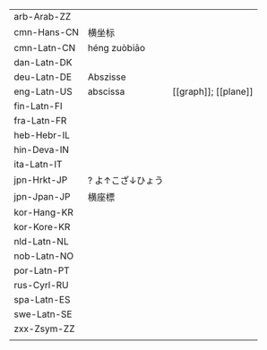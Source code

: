 | | | |
|-|-|-|
| arb-Arab-ZZ |  |  |
| cmn-Hans-CN | 横坐标 |  |
| cmn-Latn-CN | héng zuòbiāo |  |
| dan-Latn-DK |  |  |
| deu-Latn-DE | Abszisse |  |
| eng-Latn-US | abscissa | [[graph]]; [[plane]] |
| fin-Latn-FI |  |  |
| fra-Latn-FR |  |  |
| heb-Hebr-IL |  |  |
| hin-Deva-IN |  |  |
| ita-Latn-IT |  |  |
| jpn-Hrkt-JP | ? よ↑こざ↓ひょう |  |
| jpn-Jpan-JP | 横座標 |  |
| kor-Hang-KR |  |  |
| kor-Kore-KR |  |  |
| nld-Latn-NL |  |  |
| nob-Latn-NO |  |  |
| por-Latn-PT |  |  |
| rus-Cyrl-RU |  |  |
| spa-Latn-ES |  |  |
| swe-Latn-SE |  |  |
| zxx-Zsym-ZZ |  |  |
|  |  |  |

